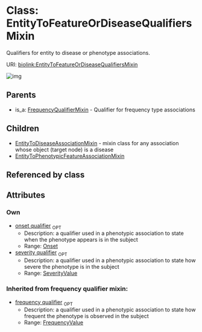
# Class: EntityToFeatureOrDiseaseQualifiersMixin


Qualifiers for entity to disease or phenotype associations.

URI: [biolink:EntityToFeatureOrDiseaseQualifiersMixin](https://w3id.org/biolink/vocab/EntityToFeatureOrDiseaseQualifiersMixin)


![img](http://yuml.me/diagram/nofunky;dir:TB/class/[SeverityValue],[Onset],[FrequencyQualifierMixin],[EntityToPhenotypicFeatureAssociationMixin],[Onset]<onset%20qualifier%200..1-++[EntityToFeatureOrDiseaseQualifiersMixin&#124;frequency_qualifier(i):frequency_value%20%3F],[SeverityValue]<severity%20qualifier%200..1-++[EntityToFeatureOrDiseaseQualifiersMixin],[EntityToFeatureOrDiseaseQualifiersMixin]^-[EntityToPhenotypicFeatureAssociationMixin],[EntityToFeatureOrDiseaseQualifiersMixin]^-[EntityToDiseaseAssociationMixin],[FrequencyQualifierMixin]^-[EntityToFeatureOrDiseaseQualifiersMixin],[EntityToDiseaseAssociationMixin])

## Parents

 *  is_a: [FrequencyQualifierMixin](FrequencyQualifierMixin.md) - Qualifier for frequency type associations

## Children

 * [EntityToDiseaseAssociationMixin](EntityToDiseaseAssociationMixin.md) - mixin class for any association whose object (target node) is a disease
 * [EntityToPhenotypicFeatureAssociationMixin](EntityToPhenotypicFeatureAssociationMixin.md)

## Referenced by class


## Attributes


### Own

 * [onset qualifier](onset_qualifier.md)  <sub>OPT</sub>
     * Description: a qualifier used in a phenotypic association to state when the phenotype appears is in the subject
     * Range: [Onset](Onset.md)
 * [severity qualifier](severity_qualifier.md)  <sub>OPT</sub>
     * Description: a qualifier used in a phenotypic association to state how severe the phenotype is in the subject
     * Range: [SeverityValue](SeverityValue.md)

### Inherited from frequency qualifier mixin:

 * [frequency qualifier](frequency_qualifier.md)  <sub>OPT</sub>
     * Description: a qualifier used in a phenotypic association to state how frequent the phenotype is observed in the subject
     * Range: [FrequencyValue](types/FrequencyValue.md)
